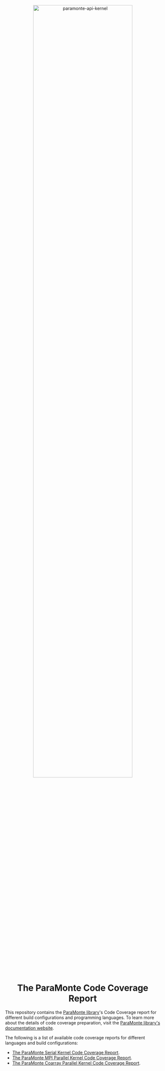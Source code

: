 <div align="center">

<a href="https://cdslaborg.github.io/paramonte-api-kernel/html/" target="_blank">
    <img alt="paramonte-api-kernel" src="https://cdslaborg.github.io/paramonte-api-kernel/html/logo.png" width="80%">
</a>

The ParaMonte Code Coverage Report  
==================================

</div>

This repository contains the [ParaMonte library](https://github.com/cdslaborg/paramonte)'s Code Coverage report for different build configurations and programming languages. 
To learn more about the details of code coverage preparation, visit the [ParaMonte library's documentation website](https://www.cdslab.org/paramonte/).  

The following is a list of available code coverage reports for different languages and build configurations:  

+   [The ParaMonte Serial Kernel Code Coverage Report](https://cdslaborg.github.io/paramontecc/kernel/serial/).  
+   [The ParaMonte MPI Parallel Kernel Code Coverage Report](https://cdslaborg.github.io/paramontecc/kernel/mpi/).  
+   [The ParaMonte Coarray Parallel Kernel Code Coverage Report](https://cdslaborg.github.io/paramontecc/kernel/caf/).  

